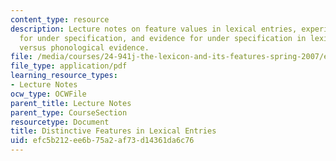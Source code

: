 ```yaml
---
content_type: resource
description: Lecture notes on feature values in lexical entries, experimental evidence
  for under specification, and evidence for under specification in lexical access
  versus phonological evidence.
file: /media/courses/24-941j-the-lexicon-and-its-features-spring-2007/efc5b212ee6b75a2af73d14361da6c76_lec5ds_lexical.pdf
file_type: application/pdf
learning_resource_types:
- Lecture Notes
ocw_type: OCWFile
parent_title: Lecture Notes
parent_type: CourseSection
resourcetype: Document
title: Distinctive Features in Lexical Entries
uid: efc5b212-ee6b-75a2-af73-d14361da6c76
---
```

